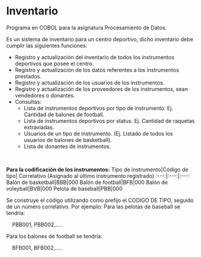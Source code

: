 # Inventario
Programa en COBOL para la asignatura Procesamiento de Datos.

Es un sistema de inventario para un centro deportivo, dicho inventario debe cumplir las siguientes funciones:

* Registro y actualización del inventario de todos los instrumentos deportivos que posee el centro.
*	Registro y actualización de los datos referentes a los instrumentos prestados. 
*	Registro y actualización de los usuarios de los instrumentos. 
*	Registro y actualización de los proveedores de los instrumentos, sean vendedores o donantes.
*	Consultas:
	* Lista de instrumentos deportivos por tipo de instrumento. Ej. Cantidad de balones de football.
	* Lista de instrumentos deportivos por status. Ej. Cantidad de raquetas extraviadas. 
	* Usuarios de un tipo de instrumento. (Ej. Listado de todos los usuarios de balones de basketball).
	* Lista de donantes de instrumentos.

&nbsp;

**Para la codificación de los instrumentos:**
Tipo de instrumento|Código de tipo| Correlativo (Asignado al último instrumento registrado)
:---:|:---:|:---:
Balón de basketball|BBB|000
Balón de football|BFB|000
Balón de voleyball|BVB|000
Pelota de baseball|PBB|000

Se construye el código utilizando como prefijo el CODIGO DE TIPO, seguido de un número correlativo. Por ejemplo: Para las pelotas de baseball se tendría:

&nbsp;&nbsp;&nbsp; PBB001, PBB002,…..

Para los balones de football se tendría:

&nbsp;&nbsp;&nbsp; BFB001, BFB002,…..

&nbsp;
